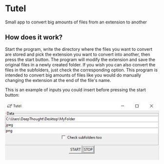 # Tutel
Small app to convert big amounts of files from an extension to another

## How does it work?
Start the program, write the directory where the files you want to convert are stored and pick the extension you want to convert into another, then press 
the start button. The program will modify the extension and save the original files in a newly created folder. If you wish you can also convert the files in
the subfolders, just check the corresponding option. This program is intended to convert big amounts of files like you would do manually changing the extension at
the end of the file's name. <br/>

This is an example of inputs you could insert before pressing the start button:

![tutel_menu](imgs/tutel_menu.jpeg)
